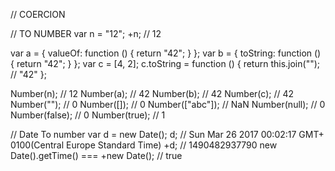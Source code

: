 // COERCION


// TO NUMBER
var n = "12";
+n; // 12

var a = {
    valueOf: function () {
        return "42";
    }
};
var b = {
    toString: function () {
        return "42";
    }
};
var c = [4, 2];
c.toString = function () {
    return this.join(""); // "42"
};

Number(n); // 12
Number(a); // 42
Number(b); // 42
Number(c); // 42
Number(""); // 0
Number([]); // 0
Number(["abc"]); // NaN
Number(null); // 0
Number(false); // 0
Number(true); // 1



// Date To number
var d = new Date();
d; // Sun Mar 26 2017 00:02:17 GMT+ 0100(Central Europe Standard Time)
+d; // 1490482937790
new Date().getTime() === +new Date(); // true

